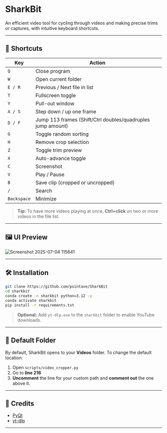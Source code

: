 # SharkBit

An efficient video tool for cycling through videos and making precise trims or captures, with intuitive keyboard shortcuts.

---

## 🔑 Shortcuts

| Key         | Action                                                      |
| ----------- | ----------------------------------------------------------- |
| `Q`         | Close program                                               |
| `W`         | Open current folder                                         |
| `E / R`     | Previous / Next file in list                                |
| `T`         | Fullscreen toggle                                           |
| `Y`         | Pull-out window                                             |
| `A / S`     | Step down / up one frame                                    |
| `D / F`     | Jump 113 frames (Shift/Ctrl doubles/quadruples jump amount) |
| `G`         | Toggle random sorting                                       |
| `H`         | Remove crop selection                                       |
| `Z`         | Toggle trim preview                                         |
| `X`         | Auto-advance toggle                                         |
| `C`         | Screenshot                                                  |
| `V`         | Play / Pause                                                |
| `B`         | Save clip (cropped or uncropped)                            |
| `/`         | Search                                                      |
| `Backspace` | Minimize                                                    |

> **Tip:** To have more videos playing at once, **Ctrl+click** on two or more videos in the file list.

---

## 🖼️ UI Preview

![Screenshot 2025-07-04 115641](https://github.com/user-attachments/assets/07fc67da-8e1d-4623-9879-4fc1a0ced63a)

---

## 🛠️ Installation

```bash
git clone https://github.com/pointave/SharkBit
cd sharkbit
conda create -n sharkbit python=3.12 -y
conda activate sharkbit
pip install -r requirements.txt
```

> **Optional:** Add `yt-dlp.exe` to the `sharkbit` folder to enable YouTube downloads.

---

## 📁 Default Folder

By default, SharkBit opens to your **Videos** folder.
To change the default location:

1. Open `scripts/video_cropper.py`
2. Go to **line 216**
3. **Uncomment** the line for your custom path and **comment out** the one above it.

---

## 🙌 Credits

* [PyQt](https://riverbankcomputing.com/software/pyqt/)
* [yt-dlp](https://github.com/yt-dlp/yt-dlp)

---

